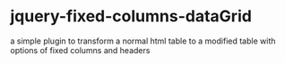 # jquery-fixed-columns-dataGrid
a simple plugin to transform a normal html table to a modified table with options of fixed columns and headers
